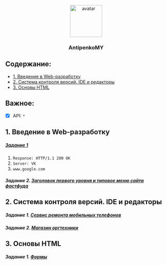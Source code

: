 <p align="center">
  <a href="https://it-kursy.adukar.by/web-design/">
    <img src="https://avatars1.githubusercontent.com/u/25266367?s=400&u=cc29dc0b0f77c788fd2688cb87fb629fddfb03a1&v=4" alt="avatar" width="100px">
  </a>
  <h3 align="center">AntipenkoMY</h3>
</p>

## Содержание:
- [1. Введение в Web-разработку](#1-Введение-в-Web-разработку)
- [2. Система контроля версий. IDE и редакторы](#2-Система-контроля-версий-IDE-и-редакторы)
- [3. Основы HTML](#3-Основы-HTML)


## Важное:
- [x] API: `*`
<!-- Хорошая структура проектов: https://github.com/AdukarIT/PavlenkoAA -->


## 1. Введение в Web-разработку
##### [Задание 1](https://github.com/AdukarIT/AntipenkoMY/tree/master/Task_1)
  1. `Response: HTTP/1.1 200 OK`
  2. `Server: VK`
  3. `www.google.com`
##### Задание 2. [Заголовок первого уровня и типовое меню сайта фастфуда](https://jsfiddle.net/Maximilllian/02s1kz75/3/)

## 2. Система контроля версий. IDE и редакторы
#####	Задание 1. [Сервис ремонта мобильных телефонов](https://github.com/AdukarIT/AntipenkoMY/tree/master/Task_2/Mobile%20phone%20repair%20service)
##### Задание 2. [Магазин оргтехники](https://github.com/AdukarIT/AntipenkoMY/tree/master/Task_2/Office%20equipment%20store)


## 3. Основы HTML
##### Задание 1. [Формы](#)
